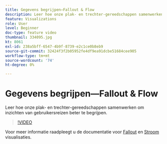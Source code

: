 ```yaml
---
title: Gegevens begrijpen—Fallout & Flow
description: Leer hoe onze plak- en trechter-gereedschappen samenwerken om inzichten van gebruikersreizen beter te begrijpen.
feature: Visualizations
role: User
level: Beginner
doc-type: feature video
thumbnail: 334095.jpg
kt: 8061
exl-id: 238a5bff-6547-4b9f-8739-e2c1ce0b8eb9
source-git-commit: 32424f3f2b05952fe4df9ea91dcbe51684cee905
workflow-type: tm+mt
source-wordcount: '74'
ht-degree: 0%

---
```


# Gegevens begrijpen—Fallout &amp; Flow

Leer hoe onze plak- en trechter-gereedschappen samenwerken om inzichten van gebruikersreizen beter te begrijpen.

>[!VIDEO](https://video.tv.adobe.com/v/334095/?quality=12&learn=on)

Voor meer informatie raadpleegt u de documentatie voor [Fallout](https://experienceleague.adobe.com/docs/analytics/analyze/analysis-workspace/visualizations/fallout/fallout-flow.html?lang=en) en [Stroom](https://experienceleague.adobe.com/docs/analytics/analyze/analysis-workspace/visualizations/flow/flow.html?lang=en) visualisaties.
